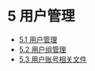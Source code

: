 # 5 用户管理

* [5.1 用户管理](05_用户管理\05_1_用户管理.md)
* [5.2 用户组管理](05_用户管理\05_2_用户组管理.md)
* [5.3 用户账号相关文件](05_用户管理\05_3_用户账号相关文件.md)